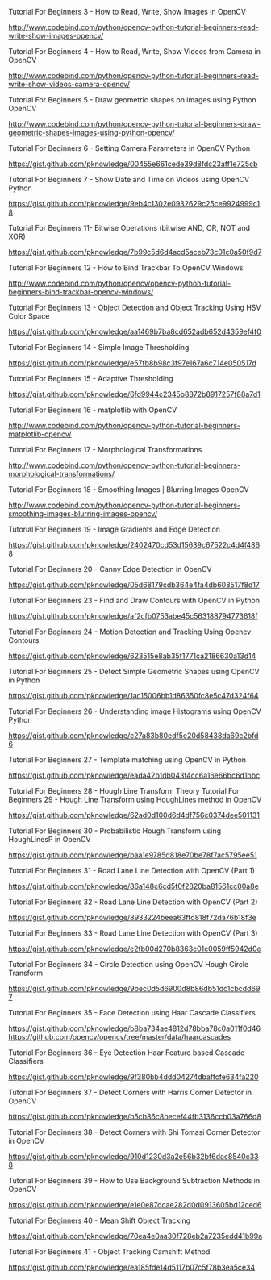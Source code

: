 Tutorial For Beginners 3 - How to Read, Write, Show Images in OpenCV

http://www.codebind.com/python/opencv-python-tutorial-beginners-read-write-show-images-opencv/

Tutorial For Beginners 4 - How to Read, Write, Show Videos from Camera in OpenCV

http://www.codebind.com/python/opencv-python-tutorial-beginners-read-write-show-videos-camera-opencv/

Tutorial For Beginners 5 - Draw geometric shapes on images using Python OpenCV

http://www.codebind.com/python/opencv-python-tutorial-beginners-draw-geometric-shapes-images-using-python-opencv/

Tutorial For Beginners 6 - Setting Camera Parameters in OpenCV Python

https://gist.github.com/pknowledge/00455e661cede39d8fdc23aff1e725cb

Tutorial For Beginners 7 - Show Date and Time on Videos using OpenCV Python

https://gist.github.com/pknowledge/9eb4c1302e0932629c25ce9924999c18

Tutorial For Beginners 11- Bitwise Operations (bitwise AND, OR, NOT and XOR)

https://gist.github.com/pknowledge/7b99c5d6d4acd5aceb73c01c0a50f9d7

Tutorial For Beginners 12 - How to Bind Trackbar To OpenCV Windows

http://www.codebind.com/python/opencv/opencv-python-tutorial-beginners-bind-trackbar-opencv-windows/

Tutorial For Beginners 13 - Object Detection and Object Tracking Using HSV Color Space

https://gist.github.com/pknowledge/aa1469b7ba8cd652adb652d4359ef4f0

Tutorial For Beginners 14 - Simple Image Thresholding

https://gist.github.com/pknowledge/e57fb8b98c3f97e167a6c714e050517d

Tutorial For Beginners 15 - Adaptive Thresholding

https://gist.github.com/pknowledge/6fd9944c2345b8872b8917257f88a7d1

Tutorial For Beginners 16 - matplotlib with OpenCV

http://www.codebind.com/python/opencv-python-tutorial-beginners-matplotlib-opencv/

Tutorial For Beginners 17 - Morphological Transformations

http://www.codebind.com/python/opencv-python-tutorial-beginners-morphological-transformations/

Tutorial For Beginners 18 - Smoothing Images | Blurring Images OpenCV

http://www.codebind.com/python/opencv-python-tutorial-beginners-smoothing-images-blurring-images-opencv/

Tutorial For Beginners 19 - Image Gradients and Edge Detection

https://gist.github.com/pknowledge/2402470cd53d15639c67522c4d4f4868

Tutorial For Beginners 20 - Canny Edge Detection in OpenCV

https://gist.github.com/pknowledge/05d68179cdb364e4fa4db608517f8d17

Tutorial For Beginners 23 - Find and Draw Contours with OpenCV in Python

https://gist.github.com/pknowledge/af2cfb0753abe45c563188794773618f

Tutorial For Beginners 24 - Motion Detection and Tracking Using Opencv Contours

https://gist.github.com/pknowledge/623515e8ab35f1771ca2186630a13d14

Tutorial For Beginners 25 - Detect Simple Geometric Shapes using OpenCV in Python

https://gist.github.com/pknowledge/1ac15006bb1d86350fc8e5c47d324f64

Tutorial For Beginners 26 - Understanding image Histograms using OpenCV Python

https://gist.github.com/pknowledge/c27a83b80edf5e20d58438da69c2bfd6

Tutorial For Beginners 27 - Template matching using OpenCV in Python

https://gist.github.com/pknowledge/eada42b1db043f4cc6a16e66bc6d1bbc

Tutorial For Beginners 28 - Hough Line Transform Theory
Tutorial For Beginners 29 - Hough Line Transform using HoughLines method in OpenCV

https://gist.github.com/pknowledge/62ad0d100d6d4df756c0374dee501131

Tutorial For Beginners 30 - Probabilistic Hough Transform using HoughLinesP in OpenCV

https://gist.github.com/pknowledge/baa1e9785d818e70be78f7ac5795ee51

Tutorial For Beginners 31 - Road Lane Line Detection with OpenCV (Part 1)

https://gist.github.com/pknowledge/86a148c6cd5f0f2820ba81561cc00a8e

Tutorial For Beginners 32 - Road Lane Line Detection with OpenCV (Part 2)

https://gist.github.com/pknowledge/8933224beea63ffd818f72da76b18f3e

Tutorial For Beginners 33 - Road Lane Line Detection with OpenCV (Part 3)

https://gist.github.com/pknowledge/c2fb00d270b8363c01c0059ff5942d0e

Tutorial For Beginners 34 - Circle Detection using OpenCV Hough Circle Transform

https://gist.github.com/pknowledge/9bec0d5d6900d8b86db51dc1cbcdd697

Tutorial For Beginners 35 - Face Detection using Haar Cascade Classifiers

https://gist.github.com/pknowledge/b8ba734ae4812d78bba78c0a011f0d46
https://github.com/opencv/opencv/tree/master/data/haarcascades

Tutorial For Beginners 36 - Eye Detection Haar Feature based Cascade Classifiers

https://gist.github.com/pknowledge/9f380bb4ddd04274dbaffcfe634fa220

Tutorial For Beginners 37 - Detect Corners with Harris Corner Detector in OpenCV

https://gist.github.com/pknowledge/b5cb86c8becef44fb3136ccb03a766d8

Tutorial For Beginners 38 - Detect Corners with Shi Tomasi Corner Detector in OpenCV

https://gist.github.com/pknowledge/910d1230d3a2e56b32bf6dac8540c338

Tutorial For Beginners 39 - How to Use Background Subtraction Methods in OpenCV

https://gist.github.com/pknowledge/e1e0e87dcae282d0d0913605bd12ced6

Tutorial For Beginners 40 - Mean Shift Object Tracking

https://gist.github.com/pknowledge/70ea4e0aa30f728eb2a7235edd41b99a

Tutorial For Beginners 41 - Object Tracking Camshift Method

https://gist.github.com/pknowledge/ea185fde14d5117b07c5f78b3ea5ce34
